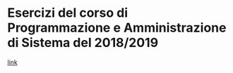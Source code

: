 # Esercizi del corso di Programmazione e Amministrazione di Sistema del 2018/2019
[link](https://elearning.unimib.it/course/view.php?id=19219)
